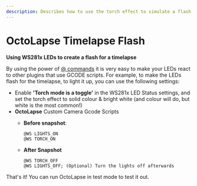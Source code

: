 ```yaml
---
description: Describes how to use the torch effect to simulate a flash for OctoLapse.
---
```


# OctoLapse Timelapse Flash

**Using WS281x LEDs to create a flash for a timelapse**

By using the power of [@ commands](../documentation/host-commands.md) it is very easy to make your LEDs react to other plugins that use GCODE scripts. For example, to make the LEDs flash for the timelapse, to light it up, you can use the following settings:

* Enable **'Torch mode is a toggle'** in the WS281x LED Status settings, and set the torch effect to solid colour & bright white (and colour will do, but white is the most common!)
* **OctoLapse** Custom Camera Gcode Scripts
  *   **Before snapshot**:

      ```
      @WS LIGHTS_ON
      @WS TORCH_ON
      ```
  *   **After Snapshot**

      ```
      @WS TORCH_OFF
      @WS LIGHTS_OFF; (Optional) Turn the lights off afterwards
      ```

That's it! You can run OctoLapse in test mode to test it out.
